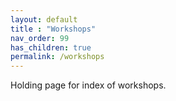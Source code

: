 ```yaml
---
layout: default
title : "Workshops"
nav_order: 99
has_children: true
permalink: /workshops
---
```


Holding page for index of workshops.
